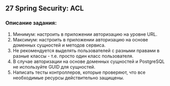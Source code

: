 ## 27 Spring Security: ACL

### Описание задания:
1. Минимум: настроить в приложении авторизацию на уровне URL.
2. Максимум: настроить в приложении авторизацию на основе доменных сущностей и методов сервиса.
3. Не рекомендуется выделять пользователей с разными правами в разные классы - т.е. просто один класс пользователя.
4. В случае авторизации на основе доменных сущностей и PostgreSQL не используйте GUID для сущностей.
5. Написать тесты контроллеров, которые проверяют, что все необходимые ресурсы действительно защищены.